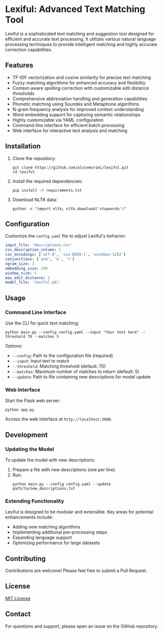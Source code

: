 # Lexiful: Advanced Text Matching Tool

Lexiful is a sophisticated text matching and suggestion tool designed for efficient and accurate text processing. It utilizes various natural language processing techniques to provide intelligent matching and highly accurate correction capabilities.

## Features

- TF-IDF vectorization and cosine similarity for precise text matching
- Fuzzy matching algorithms for enhanced accuracy and flexibility
- Context-aware spelling correction with customizable edit distance thresholds
- Comprehensive abbreviation handling and generation capabilities
- Phonetic matching using Soundex and Metaphone algorithms
- N-gram frequency analysis for improved context understanding
- Word embedding support for capturing semantic relationships
- Highly customizable via YAML configuration
- Command-line interface for efficient batch processing
- Web interface for interactive text analysis and matching

## Installation

1. Clone the repository:
   ```
   git clone https://github.com/alvinmurimi/lexiful.git
   cd lexiful
   ```

2. Install the required dependencies:
   ```
   pip install -r requirements.txt
   ```

3. Download NLTK data:
   ```
   python -c "import nltk; nltk.download('stopwords')"
   ```

## Configuration

Customize the `config.yaml` file to adjust Lexiful's behavior:

```yaml
input_file: 'descriptions.csv'
csv_description_column: 1
csv_encodings: ['utf-8', 'iso-8859-1', 'windows-1252']
conjunctions: ['and', '&', '+']
ngram_size: 3
embedding_size: 100
window_size: 5
max_edit_distance: 2
model_file: 'lexiful.pkl'
```

## Usage

### Command Line Interface

Use the CLI for quick text matching:

```
python main.py --config config.yaml --input "Your text here" --threshold 70 --matches 5
```

Options:
- `--config`: Path to the configuration file (required)
- `--input`: Input text to match
- `--threshold`: Matching threshold (default: 70)
- `--matches`: Maximum number of matches to return (default: 5)
- `--update`: Path to file containing new descriptions for model update

### Web Interface

Start the Flask web server:

```
python app.py
```

Access the web interface at `http://localhost:5000`.

## Development

### Updating the Model

To update the model with new descriptions:

1. Prepare a file with new descriptions (one per line).
2. Run:
   ```
   python main.py --config config.yaml --update path/to/new_descriptions.txt
   ```

### Extending Functionality

Lexiful is designed to be modular and extensible. Key areas for potential enhancements include:
- Adding new matching algorithms
- Implementing additional pre-processing steps
- Expanding language support
- Optimizing performance for large datasets

## Contributing

Contributions are welcome! Please feel free to submit a Pull Request.

## License

[MIT License](LICENSE)

## Contact

For questions and support, please open an issue on the GitHub repository.
